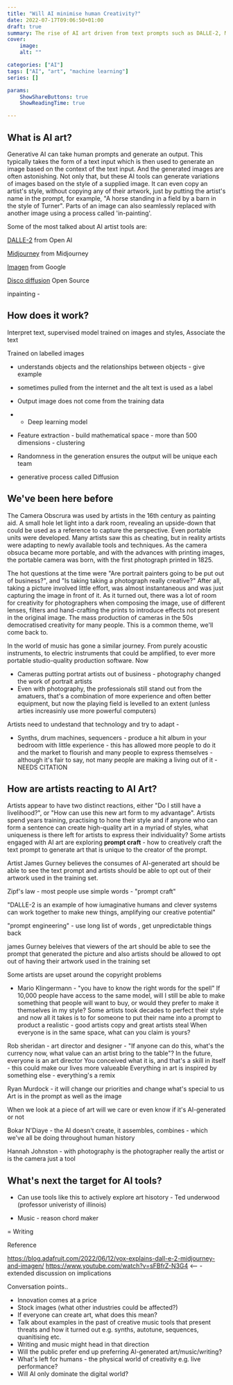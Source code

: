 ```yaml
---
title: "Will AI minimise human Creativity?"
date: 2022-07-17T09:06:50+01:00
draft: true
summary: The rise of AI art driven from text prompts such as DALLE-2, Midjourney and others, is reducing the creative barriers needed to create high-quality art. What does this mean for the future of human creativity?"
cover: 
    image: 
    alt: ""

categories: ["AI"]
tags: ["AI", "art", "machine learning"]
series: []

params:
    ShowShareButtons: true
    ShowReadingTime: true

---
```


## What is AI art?

Generative AI can take human prompts and generate an output. This typically takes the form of a text input which is then used to generate an image based on the context of the text input. And the generated images are often astonishing. Not only that, but these AI tools can generate variations of images based on the style of a supplied image. It can even copy an artist's style, without copying any of their artwork, just by putting the artist's name in the prompt, for example, "A horse standing in a field by a barn in the style of Turner". Parts of an image can also seamlessly replaced with another image using a process called 'in-painting'.

Some of the most talked about AI artist tools are:

[DALLE-2](https://openai.com/dall-e-2/) from Open AI

[Midjourney](https://www.midjourney.com/) from Midjourney

[Imagen](https://imagen.research.google/) from Google

[Disco diffusion](https://www.discodiffusion.com) Open Source

inpainting - 

## How does it work?



Interpret text, supervised model trained on images and styles, Associate the text 




Trained on labelled images
- understands objects and the relationships between objects - give example
- sometimes pulled from the internet and the alt text is used as a label

- Output image does not come from the training data
- - Deep learning model
- Feature extraction - build mathematical space - more than 500 dimensions  - clustering
- Randomness in the generation ensures the output will be unique each team


- generative process called Diffusion 

## We've been here before

The Camera Obscrura was used by artists in the 16th century as painting aid. A small hole let light into a dark room, revealing an upside-down that could be used as a reference to capture the perspective. Even portable units were developed. Many artists saw this as cheating, but in reality artists were adapting to newly available tools and techniques. As the camera obsuca became more portable, and with the advances with printing images, the portable camera was born, with the first photograph printed in 1825.

The hot questions at the time were "Are portrait painters going to be put out of business?", and "Is taking taking a photograph really creative?" After all, taking a picture involved little effort, was almost instantaneous and was just capturing the image in front of it. As it turned out, there was a lot of room for creativity for photographers when composing the image, use of different lenses, filters and hand-crafting the prints to introduce effects not present in the original image. The mass production of cameras in the 50s democratised creativity for many people. This is a common theme, we'll come back to.

In the world of music has gone a similar journey. From purely acoustic instruments, to electric instruments that could be amplified, to ever more portable studio-quality production software. Now 




- Cameras putting portrat artists out of business - photography changed the work of portrait artists 
- Even with photography, the professionals still stand out from the amatuers, that's a combination of more experience and often better equipment, but now the playing field is levelled to an extent (unless arties increasinly use more powerful computers)

Artists need to undestand that technology and try to adapt  -

- Synths, drum machines, sequencers - produce a hit album in your bedroom with little experience - this has allowed more people to do it and the market to flourish and many people to express themselves - although it's fair to say, not many people are making a living out of it - NEEDS CITATION  

## How are artists reacting to AI Art?

Artists appear to have two distinct reactions, either "Do I still have a livelihood?", or "How can use this new art form to my advantage".
Artists spend years training, practising to hone their style and if anyone who can form a sentence can create high-quality art in a myriad of styles, what uniqueness is there left for artists to express their individuality? Some artists  engaged with AI art are exploring **prompt craft** - how to creatively craft the text prompt to generate art that is unique to the creator of the prompt.

Artist James Gurney believes the consumes of AI-generated art should be able to see the text prompt and artists should be able to opt out of their artwork used in the training set.



Zipf's law - most people use simple words - "prompt craft"


"DALLE-2 is an example of how iumaginative humans and clever systems can work together to make new things, amplifying our creative potential"


"prompt engineering" - use long list of words , get unpredictable things back


james  Gurney beleives that viewers of the art should be able to see the prompt that generated the picture and also artists should be allowed to opt out of having their artwork used in the training set


Some artists are upset around the copyright problems 

- Mario Klingermann - "you have to know the right words for the spell"
If 10,000 people have access to the same model, will I still be able to make something that people will want to buy, or would they prefer to make it themselves in my style?
Some artists took decades to perfect their style and now all it takes is to for someone to put their name into a prompt to product a realistic - good artists copy and great artists steal
When everyone is in the same space, what can you claim is yours?

Rob sheridan - art director and designer - "If anyone can do this, what's the currency now, what value can an artist bring to the table"? In the future, everyone is an art director 
You conceived what it is, and that's a skill in itself - this could make our lives more valueable 
Everything in art is inspired by something else - everything's a remix


Ryan Murdock - it will change our priorities and change what's special to us
Art is in the prompt as well as the image


When we look at a piece of art will we care  or even know if it's AI-generated or not

Bokar N'Diaye - the AI doesn't create, it assembles, combines - which we've all be doing throughout human history 

Hannah Johnston - with photography is the photographer really the artist or is the camera just a tool

## What's next the target for AI tools?

- Can use tools like this to actively explore art hisotory - Ted underwood (professor univeristy of illinois)

- Music - reason chord maker 

= Writing 



Reference 

https://blog.adafruit.com/2022/06/12/vox-explains-dall-e-2-midjourney-and-imagen/
https://www.youtube.com/watch?v=sFBfrZ-N3G4 <-- -extended discussion on implications 




Conversation points.. 
- Innovation comes at a price
- Stock images (what other industries could be affected?)
- If everyone can create art, what does this mean? 
- Talk about examples in the past of creative music tools that present threats and how it turned out e.g. synths, autotune, sequences, quanitising etc.
- Writing and music might head in that direction
- Will the public prefer end up preferring AI-generated art/music/writing?
- What's left for humans - the physical world of creativity e.g. live performance?
- Will AI only dominate the digital world?